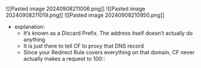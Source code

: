 ![[Pasted image 20240908211006.png]]
![[Pasted image 20240908211019.png]]
![[Pasted image 20240908210950.png]]
- explanation: 
	- It’s known as a Discard Prefix. The address itself doesn’t actually do anything
	- It is just there to tell CF to proxy that DNS record
	- Since your Redirect Rule covers everything on that domain, CF never actually makes a request to 100::